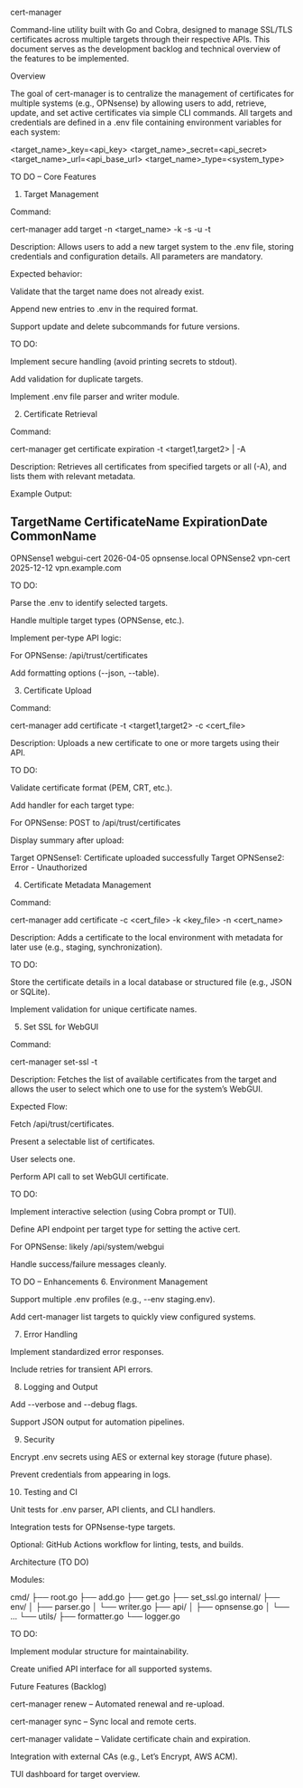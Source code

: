 cert-manager

Command-line utility built with Go and Cobra, designed to manage SSL/TLS certificates across multiple targets through their respective APIs.
This document serves as the development backlog and technical overview of the features to be implemented.

Overview

The goal of cert-manager is to centralize the management of certificates for multiple systems (e.g., OPNsense) by allowing users to add, retrieve, update, and set active certificates via simple CLI commands.
All targets and credentials are defined in a .env file containing environment variables for each system:

<target_name>_key=<api_key>
<target_name>_secret=<api_secret>
<target_name>_url=<api_base_url>
<target_name>_type=<system_type>

TO DO – Core Features
1. Target Management

Command:

cert-manager add target -n <target_name> -k <key> -s <secret> -u <url> -t <type>


Description:
Allows users to add a new target system to the .env file, storing credentials and configuration details.
All parameters are mandatory.

Expected behavior:

Validate that the target name does not already exist.

Append new entries to .env in the required format.

Support update and delete subcommands for future versions.

TO DO:

Implement secure handling (avoid printing secrets to stdout).

Add validation for duplicate targets.

Implement .env file parser and writer module.

2. Certificate Retrieval

Command:

cert-manager get certificate expiration -t <target1,target2> | -A


Description:
Retrieves all certificates from specified targets or all (-A), and lists them with relevant metadata.

Example Output:

TargetName       CertificateName        ExpirationDate       CommonName
------------------------------------------------------------------------
OPNSense1        webgui-cert            2026-04-05           opnsense.local
OPNSense2        vpn-cert               2025-12-12           vpn.example.com


TO DO:

Parse the .env to identify selected targets.

Handle multiple target types (OPNSense, etc.).

Implement per-type API logic:

For OPNSense: /api/trust/certificates

Add formatting options (--json, --table).

3. Certificate Upload

Command:

cert-manager add certificate -t <target1,target2> -c <cert_file>


Description:
Uploads a new certificate to one or more targets using their API.

TO DO:

Validate certificate format (PEM, CRT, etc.).

Add handler for each target type:

For OPNSense: POST to /api/trust/certificates

Display summary after upload:

Target OPNSense1: Certificate uploaded successfully
Target OPNSense2: Error - Unauthorized

4. Certificate Metadata Management

Command:

cert-manager add certificate -c <cert_file> -k <key_file> -n <cert_name>


Description:
Adds a certificate to the local environment with metadata for later use (e.g., staging, synchronization).

TO DO:

Store the certificate details in a local database or structured file (e.g., JSON or SQLite).

Implement validation for unique certificate names.

5. Set SSL for WebGUI

Command:

cert-manager set-ssl -t <target>


Description:
Fetches the list of available certificates from the target and allows the user to select which one to use for the system’s WebGUI.

Expected Flow:

Fetch /api/trust/certificates.

Present a selectable list of certificates.

User selects one.

Perform API call to set WebGUI certificate.

TO DO:

Implement interactive selection (using Cobra prompt or TUI).

Define API endpoint per target type for setting the active cert.

For OPNSense: likely /api/system/webgui

Handle success/failure messages cleanly.

TO DO – Enhancements
6. Environment Management

Support multiple .env profiles (e.g., --env staging.env).

Add cert-manager list targets to quickly view configured systems.

7. Error Handling

Implement standardized error responses.

Include retries for transient API errors.

8. Logging and Output

Add --verbose and --debug flags.

Support JSON output for automation pipelines.

9. Security

Encrypt .env secrets using AES or external key storage (future phase).

Prevent credentials from appearing in logs.

10. Testing and CI

Unit tests for .env parser, API clients, and CLI handlers.

Integration tests for OPNsense-type targets.

Optional: GitHub Actions workflow for linting, tests, and builds.

Architecture (TO DO)

Modules:

cmd/
  ├── root.go
  ├── add.go
  ├── get.go
  ├── set_ssl.go
internal/
  ├── env/
  │   ├── parser.go
  │   └── writer.go
  ├── api/
  │   ├── opnsense.go
  │   └── ...
  └── utils/
      ├── formatter.go
      └── logger.go


TO DO:

Implement modular structure for maintainability.

Create unified API interface for all supported systems.

Future Features (Backlog)

cert-manager renew – Automated renewal and re-upload.

cert-manager sync – Sync local and remote certs.

cert-manager validate – Validate certificate chain and expiration.

Integration with external CAs (e.g., Let’s Encrypt, AWS ACM).

TUI dashboard for target overview.
